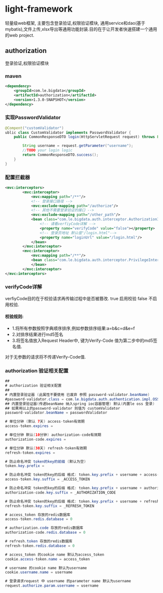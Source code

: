 # light-framework
轻量级web框架, 主要包含登录验证,权限验证模块, 通用service和dao(基于mybatis),文件上传,xlsx导出等通用功能封装.目的在于让开发者快速搭建一个通用的web project.
## authorization
登录验证,权限验证模块
### maven
```xml
<dependency>
    <groupId>com.le.bigdata</groupId>
    <artifactId>authorization</artifactId>
    <version>1.3.0-SNAPSHOT</version>
</dependency>
```
### 实现PasswordValidator
```java
@Compent("customValidator")
ublic class CustomValidator implements PasswordValidator {
    public CommonResponseDTO login(HttpServletRequest request) throws Exception {

        String username = request.getParameter("username");
        //TODO your login logic
        return CommonResponseDTO.success();
    }
}
```

### 配置拦截器
```xml
<mvc:interceptors>
        <mvc:interceptor>
            <mvc:mapping path="/**"/>
            <!-- 登录接口路径 -->
            <mvc:exclude-mapping path="/authorize"/>
            <!-- 其他不需要登录验证的接口 -->
            <mvc:exclude-mapping path="/other_path"/>
            <bean class="com.le.bigdata.auth.interceptor.AuthorizationInterceptor">
                <!-- 请看verfiyCode详解 -->
                <property name="verifyCode" value="false"></property>
                <!-- 登录页地址 默认值"/login.html"-->
                <property name="loginUrl" value="/login.html"/>
            </bean>
        </mvc:interceptor>
        <mvc:interceptor>
            <mvc:mapping path="/**"/>
            <bean class="com.le.bigdata.auth.interceptor.PrivilegeInterceptor">
            </bean>
        </mvc:interceptor>
</mvc:interceptors>
```    
### verifyCode详解
verfiyCode目的在于校验请求再传输过程中是否被篡改. true 启用校验 false 不启用校验.
#### 校验规则:
* 1.将所有参数按照字典顺序排序,例如参数排序结果:a=b&c=d&e=f 
* 2.对排序结果进行md5签名
* 3.将签名值放入Request Header中, 键为Verify-Code 值为第二步中的md5签名值.

对于无参数的请求将不传递Verify-Code值.

### authorization 验证相关配置
```java
##
# authorization 验证相关配置
##
# 内置登录验证器 (此属性不要使用 已废弃 参照 password-validator.beanName)
#password-validator.class = com.le.bigdata.auth.authentication.impl.OSSPasswordValidator
## 内置登录验证器(传递beanName 纳入spring ioc容器管理) 默认(内置le oss 登录)
## 如果用以上的password-validator 则值为 customValidator
password-validator.beanName = passwordValidator 

# 单位分钟 (默认 7天) access-token有效期
access-token.expires =

# 单位分钟 默认(10分钟) authorization-code有效期
authorization-code.expires =

# 单位分钟 默认(30天) refresh-token有效期
refresh-token.expires =

# 防止命名冲突 token的key的前缀 (默认为空) 
token.key.prefix =

# 防止命名冲突 token的key的后缀 格式: token.key.prefix + username + access-token.key.suffix
access-token.key.suffix = _ACCESS_TOKEN

# 防止命名冲突 token的key的后缀 格式: token.key.prefix + username + authorization-code.key.suffix
authorization-code.key.suffix = _AUTHORIZATION_CODE

# 防止命名冲突 token的key的后缀 格式: token.key.prefix + username + refresh-token.key.suffix
refresh-token.key.suffix = _REFRESH_TOKEN

# access_token 存放的redis数据库
access-token.redis.database = 0

# authorization.code 存放的redis数据库
authorization-code.redis.database = 0

# refresh.token 存放的redis数据库
refresh-token.redis.database = 0

# access_token 的cookie name 默认为access_token
cookie.access-token.name = access_token

# username 的cookie name 默认为username
cookie.username.name = username

# 登录请求request 中 username 的parameter name 默认为username
request.authorize.param.username = username
```
